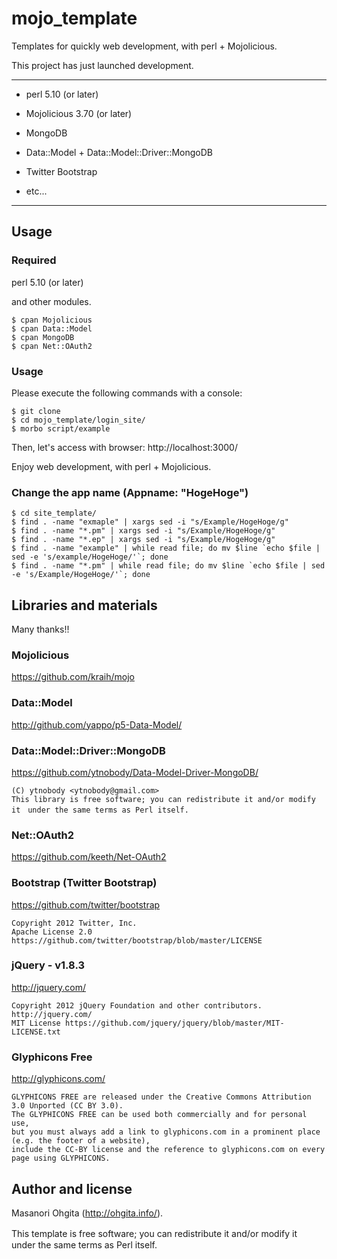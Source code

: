 mojo_template
====

Templates for quickly web development, with perl + Mojolicious.

This project has just launched development.

***

* perl 5.10 (or later)

* Mojolicious 3.70 (or later)

* MongoDB

* Data::Model + Data::Model::Driver::MongoDB

* Twitter Bootstrap

* etc...

***

## Usage

### Required

perl 5.10 (or later)

and other modules.

	$ cpan Mojolicious
	$ cpan Data::Model
	$ cpan MongoDB
	$ cpan Net::OAuth2

### Usage

Please execute the following commands with a console:

	$ git clone
	$ cd mojo_template/login_site/ 
	$ morbo script/example 

Then, let's access with browser: http://localhost:3000/

Enjoy web development, with perl + Mojolicious.

### Change the app name (Appname: "HogeHoge")

	$ cd site_template/
	$ find . -name "exmaple" | xargs sed -i "s/Example/HogeHoge/g"
	$ find . -name "*.pm" | xargs sed -i "s/Example/HogeHoge/g"
	$ find . -name "*.ep" | xargs sed -i "s/Example/HogeHoge/g"
	$ find . -name "example" | while read file; do mv $line `echo $file | sed -e 's/example/HogeHoge/'`; done
	$ find . -name "*.pm" | while read file; do mv $line `echo $file | sed -e 's/Example/HogeHoge/'`; done

## Libraries and materials

Many thanks!!

### Mojolicious
https://github.com/kraih/mojo

### Data::Model
http://github.com/yappo/p5-Data-Model/

### Data::Model::Driver::MongoDB
https://github.com/ytnobody/Data-Model-Driver-MongoDB/

	(C) ytnobody <ytnobody@gmail.com>
	This library is free software; you can redistribute it and/or modify it　under the same terms as Perl itself.

### Net::OAuth2
https://github.com/keeth/Net-OAuth2

### Bootstrap (Twitter Bootstrap)
https://github.com/twitter/bootstrap

	Copyright 2012 Twitter, Inc.
	Apache License 2.0 https://github.com/twitter/bootstrap/blob/master/LICENSE

### jQuery - v1.8.3
http://jquery.com/

	Copyright 2012 jQuery Foundation and other contributors. http://jquery.com/
	MIT License	https://github.com/jquery/jquery/blob/master/MIT-LICENSE.txt

### Glyphicons Free
http://glyphicons.com/

	GLYPHICONS FREE are released under the Creative Commons Attribution 3.0 Unported (CC BY 3.0).
	The GLYPHICONS FREE can be used both commercially and for personal use, 
	but you must always add a link to glyphicons.com in a prominent place (e.g. the footer of a website), 
	include the CC-BY license and the reference to glyphicons.com on every page using GLYPHICONS.

## Author and license
Masanori Ohgita (http://ohgita.info/).

This template is free software; you can redistribute it and/or modify it　under the same terms as Perl itself.

